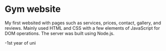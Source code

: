 # Gym website 

My first websited with pages such as services, prices, contact, gallery, and reviews.
Mainly used HTML and CSS with a few elements of JavaScript for DOM operations. The server was built using Node.js.

-1st year of uni
 
